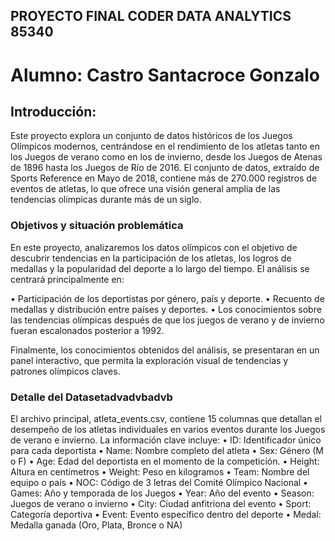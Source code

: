 ## PROYECTO FINAL CODER DATA ANALYTICS 85340

# Alumno: Castro Santacroce Gonzalo

## Introducción:

Este proyecto explora un conjunto de datos históricos de los Juegos Olímpicos modernos, centrándose en el rendimiento de los atletas tanto en los Juegos de verano como en los de invierno, desde los Juegos de Atenas de 1896 hasta los Juegos de Río de 2016. El conjunto de datos, extraído de Sports Reference en Mayo de 2018, contiene más de 270.000 registros de eventos de atletas, lo que ofrece una visión general amplia de las tendencias olímpicas durante más de un siglo.


### Objetivos y situación problemática

En este proyecto, analizaremos los datos olímpicos con el objetivo de descubrir tendencias en la participación de los atletas, los logros de medallas y la popularidad del deporte a lo largo del tiempo. El análisis se centrará principalmente en:

•	Participación de los deportistas por género, país y deporte.
•	Recuento de medallas y distribución entre países y deportes.
•	Los conocimientos sobre las tendencias olímpicas después de que los juegos de verano y de invierno fueran escalonados posterior a 1992.

Finalmente, los conocimientos obtenidos del análisis, se presentaran en un panel interactivo, que permita la exploración visual de tendencias y patrones olímpicos claves.

### Detalle del Datasetadvadvbadvb

El archivo principal, atleta_events.csv, contiene 15 columnas que detallan el desempeño de los atletas individuales en varios eventos durante los Juegos de verano e invierno. La información clave incluye:
•	ID: Identificador único para cada deportista
•	Name: Nombre completo del atleta
•	Sex: Género (M o F)
•	Age: Edad del deportista en el momento de la competición.
•	Height: Altura en centímetros
•	Weight: Peso en kilogramos
•	Team: Nombre del equipo o país
•	NOC: Código de 3 letras del Comité Olímpico Nacional
•	Games: Año y temporada de los Juegos
•	Year: Año del evento
•	Season: Juegos de verano o invierno
•	City: Ciudad anfitriona del evento
•	Sport: Categoría deportiva
•	Event: Evento específico dentro del deporte
•	Medal: Medalla ganada (Oro, Plata, Bronce o NA)





